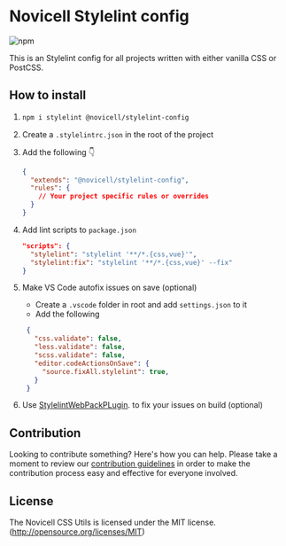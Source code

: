 # Novicell Stylelint config

![npm](https://img.shields.io/npm/v/@novicell/stylelint-config)

This is an Stylelint config for all projects written with either vanilla CSS or PostCSS.

## How to install
1.
    ```bash
    npm i stylelint @novicell/stylelint-config
    ```

2. Create a `.stylelintrc.json` in the root of the project
3. Add the following 👇
    ```json
    {
      "extends": "@novicell/stylelint-config",
      "rules": {
        // Your project specific rules or overrides
      }
    }
    ```
4. Add lint scripts to `package.json`
    ```json
    "scripts": {
      "stylelint": "stylelint '**/*.{css,vue}'",
      "stylelint:fix": "stylelint '**/*.{css,vue}' --fix"
    }
    ```
5. Make VS Code autofix issues on save (optional)
   * Create a `.vscode` folder in root and add `settings.json` to it
   * Add the following
   ```json
    {
      "css.validate": false,
      "less.validate": false,
      "scss.validate": false,
      "editor.codeActionsOnSave": {
        "source.fixAll.stylelint": true,
      }
    }

   ```
6. Use [StylelintWebPackPLugin](https://webpack.js.org/plugins/stylelint-webpack-plugin/). to fix your issues on build (optional)

## Contribution

Looking to contribute something? Here's how you can help. Please take a moment to review our [contribution guidelines](https://github.com/Novicell/novicell-frontend/wiki/Contribution-guidelines) in order to make the contribution process easy and effective for everyone involved.

## License

The Novicell CSS Utils is licensed under the MIT license. (http://opensource.org/licenses/MIT)

